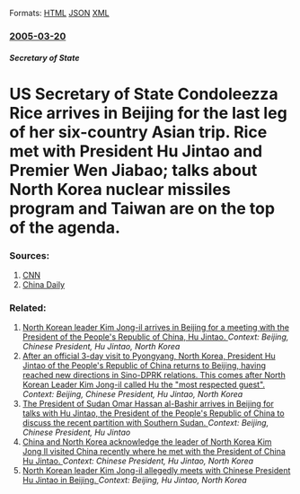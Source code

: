 
Formats: [HTML](/news/2005/03/20/us-secretary-of-state-condoleezza-rice-arrives-in-beijing-for-the-last-leg-of-her-six-country-asian-trip-rice-met-with-president-hu-jintao.html)  [JSON](/news/2005/03/20/us-secretary-of-state-condoleezza-rice-arrives-in-beijing-for-the-last-leg-of-her-six-country-asian-trip-rice-met-with-president-hu-jintao.json)  [XML](/news/2005/03/20/us-secretary-of-state-condoleezza-rice-arrives-in-beijing-for-the-last-leg-of-her-six-country-asian-trip-rice-met-with-president-hu-jintao.xml)  

### [2005-03-20](/news/2005/03/20/index.md)

##### Secretary of State
#  US Secretary of State Condoleezza Rice arrives in Beijing for the last leg of her six-country Asian trip. Rice met with President Hu Jintao and Premier Wen Jiabao; talks about North Korea nuclear missiles program and Taiwan are on the top of the agenda. 




### Sources:

1. [CNN](http://edition.cnn.com/2005/WORLD/asiapcf/03/20/rice.china/)
2. [China Daily](http://www.chinadaily.com.cn/english/doc/2005-03/21/content_426672.htm)

### Related:

1. [North Korean leader Kim Jong-il arrives in Beijing for a meeting with the President of the People's Republic of China, Hu Jintao. ](/news/2011/05/25/north-korean-leader-kim-jong-il-arrives-in-beijing-for-a-meeting-with-the-president-of-the-people-s-republic-of-china-hu-jintao.md) _Context: Beijing, Chinese President, Hu Jintao, North Korea_
2. [ After an official 3-day visit to Pyongyang, North Korea, President Hu Jintao of the People's Republic of China returns to Beijing, having reached new directions in Sino-DPRK relations. This comes after North Korean Leader Kim Jong-il called Hu the "most respected guest". ](/news/2005/10/30/after-an-official-3-day-visit-to-pyongyang-north-korea-president-hu-jintao-of-the-people-s-republic-of-china-returns-to-beijing-having-r.md) _Context: Beijing, Chinese President, Hu Jintao, North Korea_
3. [The President of Sudan Omar Hassan al-Bashir arrives in Beijing for talks with Hu Jintao, the President of the People's Republic of China to discuss the recent partition with Southern Sudan. ](/news/2011/06/28/the-president-of-sudan-omar-hassan-al-bashir-arrives-in-beijing-for-talks-with-hu-jintao-the-president-of-the-people-s-republic-of-china-to.md) _Context: Beijing, Chinese President, Hu Jintao_
4. [China and North Korea acknowledge the leader of North Korea Kim Jong Il visited China recently where he met with the President of China Hu Jintao. ](/news/2010/08/30/china-and-north-korea-acknowledge-the-leader-of-north-korea-kim-jong-il-visited-china-recently-where-he-met-with-the-president-of-china-hu-j.md) _Context: Chinese President, Hu Jintao, North Korea_
5. [North Korean leader Kim Jong-il allegedly meets with Chinese President Hu Jintao in Beijing. ](/news/2010/05/6/north-korean-leader-kim-jong-il-allegedly-meets-with-chinese-president-hu-jintao-in-beijing.md) _Context: Beijing, Hu Jintao, North Korea_
